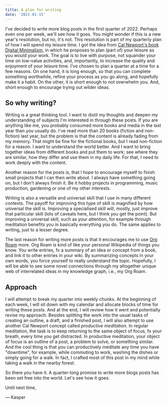 ```yaml
---
title: A plan for writing
date: '2021-01-15'
---
```


I've decided to write more blog posts in the first quarter of 2022.
Perhaps even one per week, we'll see how it goes.
You might wonder if this is a new year's resolution, but no, it's not.
This resolution is part of my quarterly plan of how I will spend my leisure time.
I got the idea from [Cal Newport's book Digital Minimalism](https://www.calnewport.com/books/digital-minimalism/), in which
he proposes to plan (part of) your leisure as you would your work.
The goal is to live with purpose, not squander your time on low-value
activities, and, importantly, to increase the quality and enjoyment of your
leisure time.
I've chosen to plan a quarter at a time for a few reasons.
On one hand, it is long enough, so that you can complete something worthwhile,
refine your process as you go along, and hopefully make it a habit.
On the other, it is short enough to not overwhelm you. And, short enough
to encourage trying out wilder ideas.

## So why writing?
Writing is a great thinking tool.
I want to distil my thoughts and deepen my understanding of subjects I'm
interested in through these posts.
If you are anything like me, you probably consumed more books and media in the
last year than you usually do.
I've read more than 20 books (fiction and non-fiction) last year,
but the problem is that the content is already fading from my memory.
That might be fine for the fictional books, but I read non-fiction for a
reason.
I want to understand the world better.
And I want to bring together ideas from different books and put them to work;
see where they are similar, how they differ and use them in my daily life.
For that, I need to work deeply with the content.

Another reason for the posts is, that I hope to encourage myself to finish
small projects that I can then write about.
I always have something going on, but I don't always finish it.
Be it hobby projects in programming, music production, gardening or one of my
other interests.

Writing is also a versatile and universal skill that I use in many different contexts.
The payoff for improving this type of skill is magnified by how universal the
skill is.
Improving a specialised skill will, mostly, just improve that particular skill (lots of caveats here, but I think
you get the point).
But improving a universal skill, such as your attention, for example through
meditation benefits you in basically everything you do.
The same applies to writing, just to a lesser degree.

The last reason for writing more posts is that it encourages me to use
[Org Roam](https://www.orgroam.com/) more.
Org Roam is kind of like your personal Wikipedia of things you know.
You write entries, fx a summary of an idea or concept from a book, and link it
to other entries in your wiki.
By summarizing concepts in your own words, you force yourself to really understand
the topic.
Hopefully, I will be able to see some novel connections through my altogether
unique web of interrelated ideas in my knowledge graph, i.e., my Org Roam.

## Approach

I will attempt to break my quarter into weekly chunks.
At the beginning of each week, I will sit down with my calendar and allocate blocks of time for writing these posts.
And at the end, I will review how it went and potentially revise my approach.
Besides splitting the work into the usual tasks of creating an outline, a draft, and a finished post, I
will also attempt to use another Cal Newport concept called *productive
meditation*.
In regular meditation, the task is to keep returning to the same object of focus,
fx your breath, every time you get distracted.
In productive meditation, your object of focus is an outline of a post, a
problem to solve, or something similar.
And the cool thing is that you can productively meditate any time you
have "downtime", for example, while commuting to work, washing the dishes or
simply going for a walk.
In fact, I crafted most of this post in my mind while taking a walk in the
nearby forest.

So there you have it.
A quarter-long promise to write more blogs posts has been set free into the
world.
Let's see how it goes.

Until next time,

— Kasper
